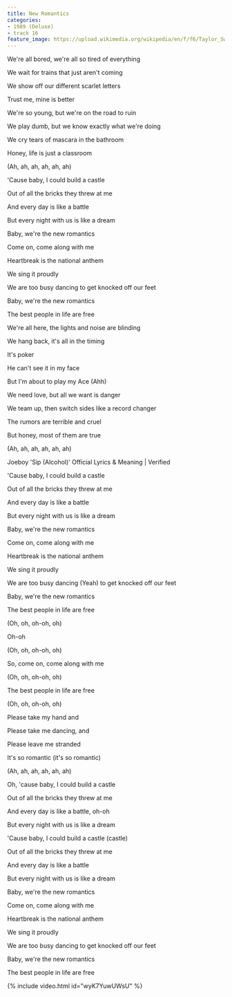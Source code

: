 ```yaml
---
title: New Romantics
categories:
- 1989 (Deluxe)
- track 16
feature_image: https://upload.wikimedia.org/wikipedia/en/f/f6/Taylor_Swift_-_1989.png
--- 
```

We're all bored, we're all so tired of everything

We wait for trains that just aren't coming

We show off our different scarlet letters

Trust me, mine is better

We're so young, but we're on the road to ruin

We play dumb, but we know exactly what we're doing

We cry tears of mascara in the bathroom

Honey, life is just a classroom

(Ah, ah, ah, ah, ah, ah)

'Cause baby, I could build a castle

Out of all the bricks they threw at me

And every day is like a battle

But every night with us is like a dream

Baby, we're the new romantics

Come on, come along with me

Heartbreak is the national anthem

We sing it proudly

We are too busy dancing to get knocked off our feet

Baby, we're the new romantics

The best people in life are free

We're all here, the lights and noise are blinding

We hang back, it's all in the timing

It's poker

He can't see it in my face

But I'm about to play my Ace (Ahh)

We need love, but all we want is danger

We team up, then switch sides like a record changer

The rumors are terrible and cruel

But honey, most of them are true

(Ah, ah, ah, ah, ah, ah)

Joeboy 'Sip (Alcohol)' Official Lyrics & Meaning | Verified

'Cause baby, I could build a castle

Out of all the bricks they threw at me

And every day is like a battle

But every night with us is like a dream

Baby, we're the new romantics

Come on, come along with me

Heartbreak is the national anthem

We sing it proudly

We are too busy dancing (Yeah) to get knocked off our feet

Baby, we're the new romantics

The best people in life are free

(Oh, oh, oh-oh, oh)

Oh-oh

(Oh, oh, oh-oh, oh)

So, come on, come along with me

(Oh, oh, oh-oh, oh)

The best people in life are free

(Oh, oh, oh-oh, oh)

Please take my hand and

Please take me dancing, and

Please leave me stranded

It's so romantic (it's so romantic)

(Ah, ah, ah, ah, ah, ah)

Oh, 'cause baby, I could build a castle

Out of all the bricks they threw at me

And every day is like a battle, oh-oh

But every night with us is like a dream

'Cause baby, I could build a castle (castle)

Out of all the bricks they threw at me

And every day is like a battle

But every night with us is like a dream

Baby, we're the new romantics

Come on, come along with me

Heartbreak is the national anthem

We sing it proudly

We are too busy dancing to get knocked off our feet

Baby, we're the new romantics

The best people in life are free

{% include video.html id="wyK7YuwUWsU" %}

